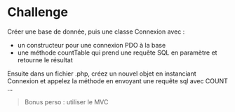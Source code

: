 # Challenge
Créer une base de donnée, puis une classe Connexion avec :
* un constructeur pour une connexion PDO à la base
* une méthode countTable qui prend une requête SQL en paramètre
et retourne le résultat

Ensuite dans un fichier .php, créez un nouvel objet en instanciant
Connexion et appelez la méthode en envoyant une requête sql avec
COUNT ...

> Bonus perso : utiliser le MVC
